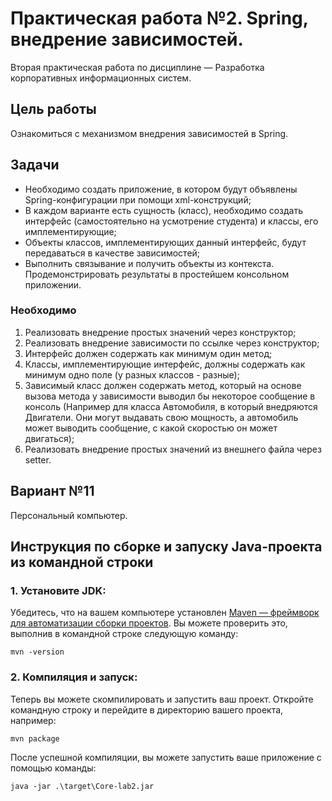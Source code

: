 # Практическая работа №2. Spring, внедрение зависимостей.

Вторая практическая работа по дисциплине — Разработка корпоративных информационных систем.

## Цель работы

Ознакомиться с механизмом внедрения зависимостей в Spring.

## Задачи

- Необходимо создать приложение, в котором будут объявлены Spring-конфигурации при помощи xml-конструкций;
- В каждом варианте есть сущность (класс), необходимо создать интерфейс (самостоятельно на усмотрение студента) и
  классы, его имплементирующие;
- Объекты классов, имплементирующих данный интерфейс, будут передаваться в качестве зависимостей;
- Выполнить связывание и получить объекты из контекста. Продемонстрировать результаты в простейшем консольном
  приложении.

### Необходимо

1. Реализовать внедрение простых значений через конструктор;
2. Реализовать внедрение зависимости по ссылке через конструктор;
3. Интерфейс должен содержать как минимум один метод;
4. Классы, имплементирующие интерфейс, должны содержать как минимум одно поле (у разных классов - разные);
5. Зависимый класс должен содержать метод, который на основе вызова метода у зависимости выводил бы некоторое сообщение
   в консоль (Например для класса Автомобиля, в который внедряются Двигатели. Они могут выдавать свою мощность, а
   автомобиль может выводить сообщение, с какой скоростью он может двигаться);
6. Реализовать внедрение простых значений из внешнего файла через setter.

## Вариант №11

Персональный компьютер.

## Инструкция по сборке и запуску Java-проекта из командной строки

### 1. Установите JDK:

Убедитесь, что на вашем компьютере
установлен [ Maven — фреймворк для автоматизации сборки проектов](https://maven.apache.org/). Вы можете проверить это,
выполнив в командной строке следующую команду:

```
mvn -version
```
### 2. Компиляция и запуск:

Теперь вы можете скомпилировать и запустить ваш проект. Откройте командную строку и перейдите в директорию вашего
проекта, например:

```
mvn package
```
После успешной компиляции, вы можете запустить ваше приложение с помощью команды:
```
java -jar .\target\Core-lab2.jar
```
